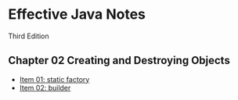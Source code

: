 # Effective Java Notes
Third Edition

## Chapter 02 Creating and Destroying Objects
* [Item 01: static factory](items/item-01.md)
* [Item 02: builder](items/item-02.md)

